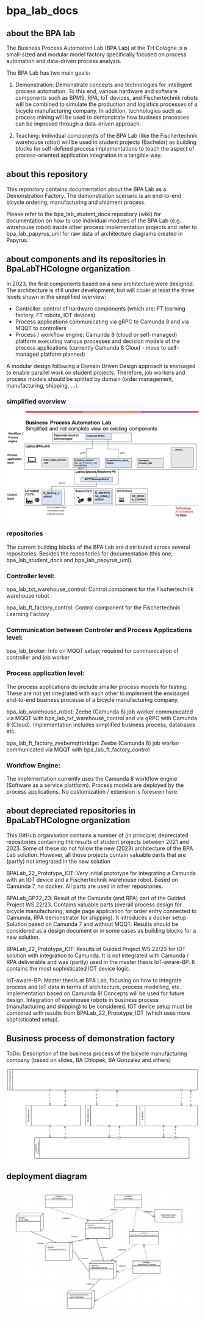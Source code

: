 # bpa_lab_docs 
## about the BPA lab
The Business Process Automation Lab (BPA Lab) at the TH Cologne is a small-sized and modular model factory specifically focused on process automation and data-driven process analysis. 

The BPA Lab has two main goals: 

1) Demonstration: Demonstrate concepts and technologies for intelligent process automation. To this end, various hardware and software components such as BPMS, RPA, IoT devices, and Fischertechnik robots will be combined to simulate the production and logistics processes of a bicycle manufacturing company. In addition, technologies such as process mining will be used to demonstrate how business processes can be improved through a data-driven approach. 

2) Teaching: Individual components of the BPA Lab (like the Fischertechnik warehouse robot) will be used in student projects (Bachelor) as building blocks for self-defined process implementations to teach the aspect of process-oriented application integration in a tangible way. 

## about this repository 
This repository contains documentation about the BPA Lab as a Demonstration Factory. The demonstration scenario is an end-to-end bicycle ordering, manufacturing and shipment process.

Please refer to the bpa_lab_student_docs repository (wiki) for documentation on how to use individual  modules of the BPA Lab (e.g. warehouse robot) inside other process implementation projects and refer to bpa_lab_papyrus_uml for raw data of architecture diagrams created in Papyrus.

## about components and its repositories in BpaLabTHCologne organization
In 2023, the first components based on a new architecture were designed. The architecture is still under development, but will cover at least the three levels shown in the simplified overview:
- Controller: control of hardware components (which are: FT learning factory, FT robots, IOT devices)
- Process applications communicating via gRPC to Camunda 8 and via MQQT to controllers
- Process / workflow engine: Camunda 8 (cloud or self-managed) platform executing various processes and decision models of the process applications (currently Camunda 8 Cloud - move to self-managed platform planned)

A modular design following a Domain Driven Design approach is envisaged to enable parallel work on student projects. Therefore, job workers and process models should be splitted by domain (order management, manufacturing, shipping, ...). 

### simplified overview 

![simplified overview](BPALab_Architecture_Incomplete_230906.png "Simplified overview")

### repositories

The current building blocks of the BPA Lab are distributed across several repositories. Besides the repositories for documentation (this one, bpa_lab_student_docs and bpa_lab_papyrus_uml).

### Controller level: 

bpa_lab_txt_warehouse_control: Control component for the Fischertechnik warehouse robot

bpa_lab_ft_factory_control: Control component for the Fischertechnik Learning Factory 

### Communication between Controler and Process Applications level:

bpa_lab_broker: Info on MQQT setup; required for communication of controller and job worker 

### Process application level:

The process applications do include smaller process models for testing. These are not yet integrated with each other to implement the envisaged end-to-end business processe of a bicycle manufacturing company.

bpa_lab_warehouse_robot: Zeebe (Camunda 8) job worker communicated via MQQT with bpa_lab_txt_warehouse_control and via gRPC with Camunda 8 (Cloud). Implementation includes simplified business process, databases etc.

bpa_lab_ft_factory_zeebemqttbridge: Zeebe (Camunda 8) job worker communicated via MQQT with bpa_lab_ft_factory_control

### Workflow Engine: 

The implementation currently uses the Camunda 8 workflow engine (Software as a service plattform). Process models are deployed by the process applications. No customization / extension is foreseen here. 

## about depreciated repositories in BpaLabTHCologne organization

This GitHub organisation contains a number of (in principle) depreciated repositories containing the results of student projects between 2021 and 2023. Some of these do not follow the new (2023) architecture of the BPA Lab solution. However, all these projects contain valuable parts that are (partly) not integrated in the new solution

BPALab_22_Prototype_IOT: Very initial prototype for integrating a Camunda with an IOT device and a Fischertechnik warehouse robot. Based on Camunda 7, no docker. All parts are used in other repositories.

BPALab_GP22_23: Result of the Camunda (and RPA) part of the Guided Project WS 22/23. Contains valuable parts (overall process design for bicycle manufacturing, single page application for order entry connected to Camunda, RPA demonstrator for shipping). It introduces a docker setup. Solution based on Camunda 7 and without MQQT. Results should be considered as a design document or in some cases as building blocks for a new solution.

BPALab_22_Prototype_IOT: Results of Guided Project WS 22/23 for IOT solution with integration to Camunda. It is not integrated with Camunda / RPA deliverable and was (partly) used in the master thesis IoT-aware-BP. It contains the most sophisticated IOT device logic.

IoT-aware-BP: Master thesis at BPA Lab, focusing on how to integrate process and IoT data in terms of architecture, process modelling, etc. Implementation based on Camunda 8! Concepts will be used for future design. Integration of warehouse robots in business process (manufacturing and shipping) to be considered. IOT device setup must be combined with results from BPALab_22_Prototype_IOT (which uses more sophisticated setup).  

## Business process of demonstration factory

ToDo: Description of the business process of the bicycle manufacturing company (based on slides, BA Chlopek, BA Gonzalez and others)


![process landscape](process-landscape.png "Process landscape")

## deployment diagram

![deployment](BPALABDeploymentDiagram.png "Deployment")
